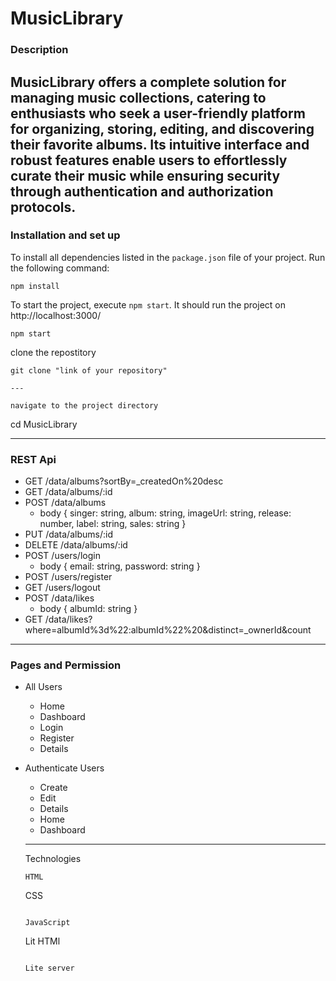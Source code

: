 # MusicLibrary

### Description

MusicLibrary offers a complete solution for managing music collections, catering to enthusiasts who seek a user-friendly platform for organizing, storing, editing, and discovering their favorite albums. Its intuitive interface and robust features enable users to effortlessly curate their music while ensuring security through authentication and authorization protocols.
---
### Installation and set up

To install all dependencies listed in the `package.json` file of your project. Run the following command:

```
npm install
```

To start the project, execute `npm start`. It should run the project on http://localhost:3000/

```
npm start

```
clone  the repostitory

```
git clone "link of your repository"

---

navigate to the project directory

````
cd MusicLibrary

---
### REST Api

* GET /data/albums?sortBy=_createdOn%20desc
* GET /data/albums/:id
* POST /data/albums
	* body { singer: string, album: string, imageUrl: string, release: number, label: string, sales: string }
* PUT /data/albums/:id
* DELETE /data/albums/:id
* POST /users/login
	* body { email: string, password: string }
* POST /users/register
* GET /users/logout
* POST /data/likes
	* body { albumId: string }
* GET /data/likes?where=albumId%3d%22:albumId%22%20&distinct=_ownerId&count

---

### Pages and Permission 

* All Users
  * Home
  * Dashboard
  * Login
  * Register
  * Details
 
* Authenticate Users
  * Create
  * Edit
  * Details
  * Home
  * Dashboard

  ---
  Technologies

  ```
  HTML

  ```

  CSS

  ```

  JavaScript

  ```

  Lit HTMl

  ```

  Lite server

  
  
